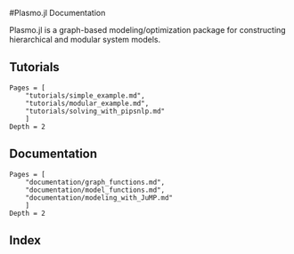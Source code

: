#Plasmo.jl Documentation

Plasmo.jl is a graph-based modeling/optimization package for constructing hierarchical and modular system models.

<!-- ## Subtitle

More text -->

## Tutorials

```@contents
Pages = [
    "tutorials/simple_example.md",
    "tutorials/modular_example.md",
    "tutorials/solving_with_pipsnlp.md"
    ]
Depth = 2
```

## Documentation
```@contents
Pages = [
    "documentation/graph_functions.md",
    "documentation/model_functions.md",
    "documentation/modeling_with_JuMP.md"
    ]
Depth = 2
```

## Index

```@index
```
